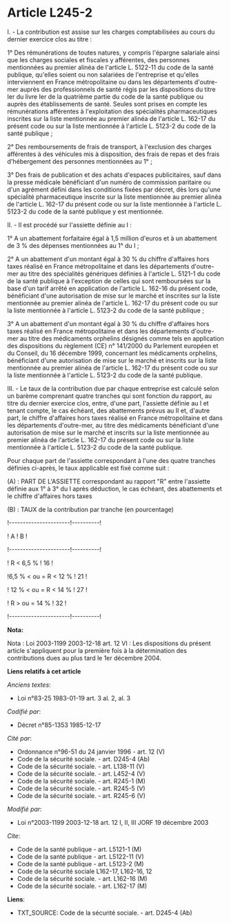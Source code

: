 # Article L245-2

I. - La contribution est assise sur les charges comptabilisées au cours du dernier exercice clos au titre :

1° Des rémunérations de toutes natures, y compris l'épargne salariale ainsi que les charges sociales et fiscales y
afférentes, des personnes mentionnées au premier alinéa de l'article L. 5122-11 du code de la santé publique, qu'elles soient
ou non salariées de l'entreprise et qu'elles interviennent en France métropolitaine ou dans les départements d'outre-mer
auprès des professionnels de santé régis par les dispositions du titre Ier du livre Ier de la quatrième partie du code de la
santé publique ou auprès des établissements de santé. Seules sont prises en compte les rémunérations afférentes à
l'exploitation des spécialités pharmaceutiques inscrites sur la liste mentionnée au premier alinéa de l'article L. 162-17 du
présent code ou sur la liste mentionnée à l'article L. 5123-2 du code de la santé publique ;

2° Des remboursements de frais de transport, à l'exclusion des charges afférentes à des véhicules mis à disposition, des
frais de repas et des frais d'hébergement des personnes mentionnées au 1° ;

3° Des frais de publication et des achats d'espaces publicitaires, sauf dans la presse médicale bénéficiant d'un numéro de
commission paritaire ou d'un agrément défini dans les conditions fixées par décret, dès lors qu'une spécialité pharmaceutique
inscrite sur la liste mentionnée au premier alinéa de l'article L. 162-17 du présent code ou sur la liste mentionnée à
l'article L. 5123-2 du code de la santé publique y est mentionnée.

II. - Il est procédé sur l'assiette définie au I :

1° A un abattement forfaitaire égal à 1,5 million d'euros et à un abattement de 3 % des dépenses mentionnées au 1° du I ;

2° A un abattement d'un montant égal à 30 % du chiffre d'affaires hors taxes réalisé en France métropolitaine et dans les
départements d'outre-mer au titre des spécialités génériques définies à l'article L. 5121-1 du code de la santé publique à
l'exception de celles qui sont remboursées sur la base d'un tarif arrêté en application de l'article L. 162-16 du présent
code, bénéficiant d'une autorisation de mise sur le marché et inscrites sur la liste mentionnée au premier alinéa de
l'article L. 162-17 du présent code ou sur la liste mentionnée à l'article L. 5123-2 du code de la santé publique ;

3° A un abattement d'un montant égal à 30 % du chiffre d'affaires hors taxes réalisé en France métropolitaine et dans les
départements d'outre-mer au titre des médicaments orphelins désignés comme tels en application des dispositions du règlement
(CE) n° 141/2000 du Parlement européen et du Conseil, du 16 décembre 1999, concernant les médicaments orphelins, bénéficiant
d'une autorisation de mise sur le marché et inscrits sur la liste mentionnée au premier alinéa de l'article L. 162-17 du
présent code ou sur la liste mentionnée à l'article L. 5123-2 du code de la santé publique.

III. - Le taux de la contribution due par chaque entreprise est calculé selon un barème comprenant quatre tranches qui sont
fonction du rapport, au titre du dernier exercice clos, entre, d'une part, l'assiette définie au I et tenant compte, le cas
échéant, des abattements prévus au II et, d'autre part, le chiffre d'affaires hors taxes réalisé en France métropolitaine et
dans les départements d'outre-mer, au titre des médicaments bénéficiant d'une autorisation de mise sur le marché et inscrits
sur la liste mentionnée au premier alinéa de l'article L. 162-17 du présent code ou sur la liste mentionnée à l'article L.
5123-2 du code de la santé publique.

Pour chaque part de l'assiette correspondant à l'une des quatre tranches définies ci-après, le taux applicable est fixé comme
suit :

(A) : PART DE L'ASSIETTE correspondant au rapport "R" entre l'assiette définie aux 1° à 3° du I après déduction, le cas
échéant, des abattements et le chiffre d'affaires hors taxes

(B) : TAUX de la contribution par tranche (en pourcentage)

!----------------------!----------!

!         A            !    B     !

!----------------------!----------!

!     R < 6,5 %        !    16    !

!6,5 % < ou = R < 12 % !    21    !

! 12 % < ou = R < 14 % !    27    !

!     R > ou = 14 %    !    32    !

!----------------------!----------!

**Nota:**

Nota : Loi 2003-1199 2003-12-18 art. 12 VI : Les dispositions du présent article s'appliquent pour la première fois à la
détermination des contributions dues au plus tard le 1er décembre 2004.

**Liens relatifs à cet article**

_Anciens textes_:

  - Loi n°83-25 1983-01-19 art. 3 al. 2, al. 3

_Codifié par_:

  - Décret n°85-1353 1985-12-17

_Cité par_:

  - Ordonnance n°96-51 du 24 janvier 1996 - art. 12 (V)
  - Code de la sécurité sociale. - art. D245-4 (Ab)
  - Code de la sécurité sociale. - art. L138-11 (V)
  - Code de la sécurité sociale. - art. L452-4 (V)
  - Code de la sécurité sociale. - art. R245-1 (M)
  - Code de la sécurité sociale. - art. R245-5 (V)
  - Code de la sécurité sociale. - art. R245-6 (V)

_Modifié par_:

  - Loi n°2003-1199 2003-12-18 art. 12 I, II, III JORF 19 décembre 2003

_Cite_:

  - Code de la santé publique - art. L5121-1 (M)
  - Code de la santé publique - art. L5122-11 (V)
  - Code de la santé publique - art. L5123-2 (M)
  - Code de la sécurité sociale L162-17, L162-16, 12
  - Code de la sécurité sociale. - art. L162-16 (M)
  - Code de la sécurité sociale. - art. L162-17 (M)

**Liens**:

  - TXT_SOURCE: Code de la sécurité sociale. - art. D245-4 (Ab)

